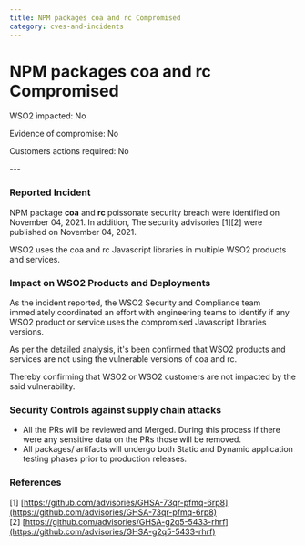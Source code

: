 ```yaml
---
title: NPM packages coa and rc Compromised
category: cves-and-incidents
---
```


# NPM packages coa and rc Compromised

<p class="doc-info">WSO2 impacted: No</p>
<p class="doc-info">Evidence of compromise: No</p>
<p class="doc-info">Customers actions required: No</p>
---

### Reported Incident
NPM package **coa** and **rc** poissonate security breach were identified on November 04, 2021. In addition, The security advisories [1][2] were published on November 04, 2021.

WSO2 uses the coa and rc Javascript libraries in multiple WSO2 products and services. 


### Impact on WSO2 Products and Deployments
As the incident reported, the WSO2 Security and Compliance team immediately coordinated an effort with engineering teams to identify if any WSO2 product or service uses the compromised Javascript libraries versions.

As per the detailed analysis, it's been confirmed that WSO2 products and services are not using the vulnerable versions of coa and rc. 

Thereby confirming that WSO2 or WSO2 customers are not impacted by the said vulnerability.


### Security Controls against supply chain attacks
* All the PRs will be reviewed and Merged. During this process if there were any sensitive data on the PRs those will be removed.
* All packages/ artifacts will undergo both Static and Dynamic application testing phases prior to production releases.


### References
[1] [https://github.com/advisories/GHSA-73qr-pfmq-6rp8](https://github.com/advisories/GHSA-73qr-pfmq-6rp8)<br>
[2] [https://github.com/advisories/GHSA-g2q5-5433-rhrf](https://github.com/advisories/GHSA-g2q5-5433-rhrf)
